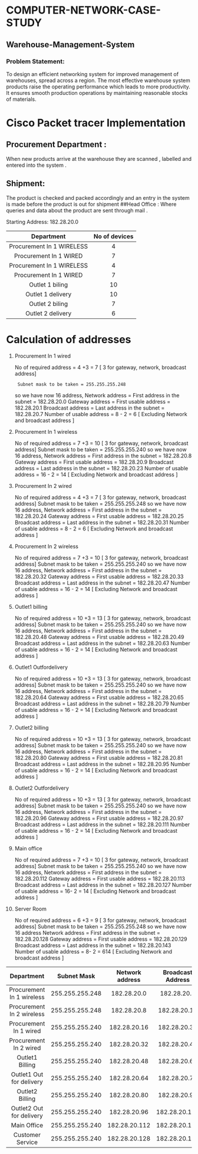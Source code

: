 # COMPUTER-NETWORK-CASE-STUDY
## Warehouse-Management-System


### Problem Statement:

To design an efficient networking system for improved management of warehouses,
spread across a region. The most effective warehouse system products raise the operating
performance which leads to more productivity. It ensures smooth production operations by
maintaining reasonable stocks of materials.

# Cisco Packet tracer Implementation
## Procurement Department :
When new products arrive at the warehouse they are scanned , labelled and entered into the system .
## Shipment:
The product is checked and packed accordingly and an entry in the system is made before the product is out for shipment
##Head Office :
Where queries and data about the product are sent through mail .

Starting Address: 182.28.20.0


| Department | No of devices  |
| :---:   | :-: |
| Procurement In 1 WIRELESS | 4 |
| Procurement In 1 WIRED | 7 |
| Procurement In 1 WIRELESS | 4 |
| Procurement In 1 WIRED | 7 |
| Outlet 1 biling | 10 |
| Outlet 1 delivery | 10 |
| Outlet 2 biling | 7 |
| Outlet 2 delivery | 6 |

# Calculation of addresses

1. Procurement In 1 wired
		
	No of required address = 4  +3 = 7           [ 3 for gateway, network, broadcast address]
	
		Subnet mask to be taken = 255.255.255.248
	so we have now 16 address,
		Network address = First address in the subnet = 182.28.20.0
		Gateway address = First usable address = 182.28.20.1
		Broadcast address = Last address in the subnet = 182.28.20.7
Number of usable address = 8 - 2 = 6            [ Excluding Network and
broadcast address ]
2. Procurement In 1 wireless
		
	No of required address = 7 +3 = 10            [ 3 for gateway, network, broadcast address]
		Subnet mask to be taken = 255.255.255.240
	so we have now 16 address,
		Network address = First address in the subnet = 182.28.20.8
		Gateway address = First usable address = 182.28.20.9
		Broadcast address = Last address in the subnet = 182.28.20.23
Number of usable address = 16 - 2 = 14              [ Excluding Network and
broadcast address ]
3. Procurement In 2 wired
		
	No of required address = 4  +3 = 7           [ 3 for gateway, network, broadcast address]
		Subnet mask to be taken = 255.255.255.248
	so we have now 16 address,
		Network address = First address in the subnet = 182.28.20.24
		Gateway address = First usable address = 182.28.20.25
		Broadcast address = Last address in the subnet = 182.28.20.31
Number of usable address = 8 - 2 = 6            [ Excluding Network and
broadcast address ]
4. Procurement In 2 wireless
		
	No of required address = 7 +3 = 10            [ 3 for gateway, network, broadcast address]
		Subnet mask to be taken = 255.255.255.240
	so we have now 16 address,
		Network address = First address in the subnet = 182.28.20.32
		Gateway address = First usable address = 182.28.20.33
		Broadcast address = Last address in the subnet = 182.28.20.47
Number of usable address = 16 - 2 = 14              [ Excluding Network and
broadcast address ]
5. Outlet1 billing 
		
	No of required address = 10  +3 = 13          [ 3 for gateway, network, broadcast address]
		Subnet mask to be taken = 255.255.255.240
	so we have now 16 address,
		Network address = First address in the subnet = 182.28.20.48
		Gateway address = First usable address = 182.28.20.49
		Broadcast address = Last address in the subnet = 182.28.20.63
Number of usable address = 16 - 2 = 14            [ Excluding Network and
broadcast address ]
6. Outlet1 Outfordelivery 
		
	No of required address = 10 +3 = 13            [ 3 for gateway, network, broadcast address]
		Subnet mask to be taken = 255.255.255.240
	so we have now 16 address,
		Network address = First address in the subnet = 182.28.20.64
		Gateway address = First usable address = 182.28.20.65
		Broadcast address = Last address in the subnet = 182.28.20.79
Number of usable address = 16 - 2 = 14              [ Excluding Network and
broadcast address ]
7. Outlet2 billing 
		
	No of required address = 10  +3 = 13          [ 3 for gateway, network, broadcast address]
		Subnet mask to be taken = 255.255.255.240
	so we have now 16 address,
		Network address = First address in the subnet = 182.28.20.80
		Gateway address = First usable address = 182.28.20.81
		Broadcast address = Last address in the subnet = 182.28.20.95
Number of usable address = 16 - 2 = 14            [ Excluding Network and
broadcast address ]
8. Outlet2 Outfordelivery 
		
	No of required address = 10 +3 = 13            [ 3 for gateway, network, broadcast address]
		Subnet mask to be taken = 255.255.255.240
	so we have now 16 address,
		Network address = First address in the subnet = 182.28.20.96
		Gateway address = First usable address = 182.28.20.97
		Broadcast address = Last address in the subnet = 182.28.20.111
Number of usable address = 16 - 2 = 14              [ Excluding Network and
broadcast address ]

9. Main office
		
	No of required address = 7 +3 = 10         [ 3 for gateway, network, broadcast address]
		Subnet mask to be taken = 255.255.255.240
	so we have now 16 address,
		Network address = First address in the subnet = 182.28.20.112
		Gateway address = First usable address = 182.28.20.113
		Broadcast address = Last address in the subnet = 182.28.20.127
Number of usable address = 16- 2 = 14           [ Excluding Network and
broadcast address ]
10. Server Room
		
	No of required address = 6 +3 = 9        [ 3 for gateway, network, broadcast address]
		Subnet mask to be taken = 255.255.255.248
	so we have now 16 address
		Network address = First address in the subnet = 182.28.20.128		Gateway address = First usable address = 182.28.20.129
		Broadcast address = Last address in the subnet = 182.28.20.143
Number of usable address = 8- 2 = 614           [ Excluding Network and
broadcast address ]




| Department | Subnet Mask | Network address | Broadcast Address | Gateway address | useable |
| :---:   | :-: | :-: | :-: | :-: | :-: |
| Procurement In 1 wireless | 255.255.255.248 | 182.28.20.0 | 182.28.20.7 | 182.28.20.1 | 6 |
| Procurement In 2 wireless | 255.255.255.248 | 182.28.20.8 | 182.28.20.15 | 182.28.20.9 | 6 |
| Procurement In 1 wired | 255.255.255.240 | 182.28.20.16 | 182.28.20.31 | 182.28.20.17 | 14 |
| Procurement In 2 wired | 255.255.255.240 | 182.28.20.32 | 182.28.20.47 | 182.28.20.33 | 14 |
| Outlet1 Billing | 255.255.255.240 | 182.28.20.48 | 182.28.20.63 | 182.28.20.49 | 14 |
| Outlet1 Out for delivery | 255.255.255.240 | 182.28.20.64 | 182.28.20.79 | 182.28.20.65 | 14 |
| Outlet2 Billing | 255.255.255.240 | 182.28.20.80 | 182.28.20.95 | 182.28.20.81 | 14 |
| Outlet2 Out for delivery | 255.255.255.240 | 182.28.20.96 | 182.28.20.111 | 182.28.20.97 | 14 |
| Main Office | 255.255.255.240 | 182.28.20.112 | 182.28.20.127 | 182.28.20.113 | 14 |
| Customer Service | 255.255.255.240 | 182.28.20.128 | 182.28.20.143 | 182.28.20.129 | 14 |

